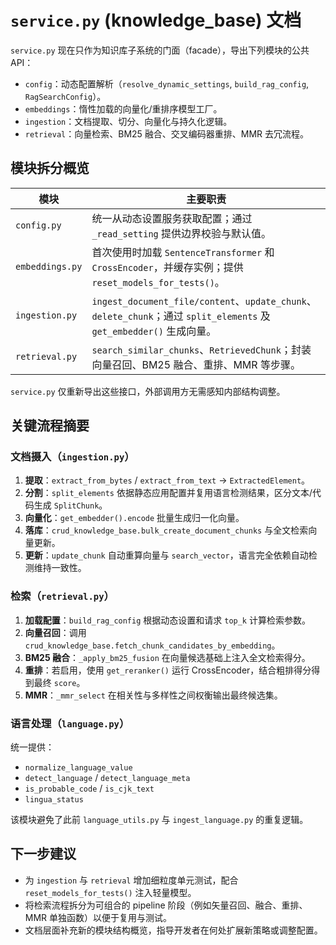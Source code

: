 # `service.py` (knowledge_base) 文档

`service.py` 现在只作为知识库子系统的门面（facade），导出下列模块的公共 API：

- `config`：动态配置解析（`resolve_dynamic_settings`, `build_rag_config`, `RagSearchConfig`）。
- `embeddings`：惰性加载的向量化/重排序模型工厂。
- `ingestion`：文档提取、切分、向量化与持久化逻辑。
- `retrieval`：向量检索、BM25 融合、交叉编码器重排、MMR 去冗流程。

## 模块拆分概览

| 模块 | 主要职责 |
| --- | --- |
| `config.py` | 统一从动态设置服务获取配置；通过 `_read_setting` 提供边界校验与默认值。 |
| `embeddings.py` | 首次使用时加载 `SentenceTransformer` 和 `CrossEncoder`，并缓存实例；提供 `reset_models_for_tests()`。 |
| `ingestion.py` | `ingest_document_file/content`、`update_chunk`、`delete_chunk`；通过 `split_elements` 及 `get_embedder()` 生成向量。 |
| `retrieval.py` | `search_similar_chunks`、`RetrievedChunk`；封装向量召回、BM25 融合、重排、MMR 等步骤。 |

`service.py` 仅重新导出这些接口，外部调用方无需感知内部结构调整。

## 关键流程摘要

### 文档摄入（`ingestion.py`）
1. **提取**：`extract_from_bytes` / `extract_from_text` → `ExtractedElement`。
2. **分割**：`split_elements` 依据静态应用配置并复用语言检测结果，区分文本/代码生成 `SplitChunk`。
3. **向量化**：`get_embedder().encode` 批量生成归一化向量。
4. **落库**：`crud_knowledge_base.bulk_create_document_chunks` 与全文检索向量更新。
5. **更新**：`update_chunk` 自动重算向量与 `search_vector`，语言完全依赖自动检测维持一致性。

### 检索（`retrieval.py`）
1. **加载配置**：`build_rag_config` 根据动态设置和请求 `top_k` 计算检索参数。
2. **向量召回**：调用 `crud_knowledge_base.fetch_chunk_candidates_by_embedding`。
3. **BM25 融合**：`_apply_bm25_fusion` 在向量候选基础上注入全文检索得分。
4. **重排**：若启用，使用 `get_reranker()` 运行 CrossEncoder，结合粗排得分得到最终 `score`。
5. **MMR**：`_mmr_select` 在相关性与多样性之间权衡输出最终候选集。

### 语言处理（`language.py`）
统一提供：
- `normalize_language_value`
- `detect_language` / `detect_language_meta`
- `is_probable_code` / `is_cjk_text`
- `lingua_status`

该模块避免了此前 `language_utils.py` 与 `ingest_language.py` 的重复逻辑。

## 下一步建议
- 为 `ingestion` 与 `retrieval` 增加细粒度单元测试，配合 `reset_models_for_tests()` 注入轻量模型。
- 将检索流程拆分为可组合的 pipeline 阶段（例如矢量召回、融合、重排、MMR 单独函数）以便于复用与测试。
- 文档层面补充新的模块结构概览，指导开发者在何处扩展新策略或调整配置。
